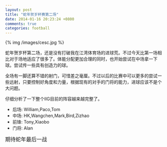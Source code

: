 ```yaml
---
layout: post
title: "蛇年贺岁杯赛第二场"
date: 2014-01-16 20:23:24 +0800
comments: true
categories: football
---
```


{% img /images/cesc.jpg %}

蛇年贺岁杯第二场，还是没有打破我在江湾体育场的进球荒。不过今天比第一场相比对于场地适应了很多了。体能分配更加合理的同时，也开始尝试在中场拿一下球。尝试传一些具有创造力的球。

全场有一脚还算不错的射门，可惜差之毫厘。不过以后的比赛中可以更多的尝试一些远射，只要控制好角度和力量，根据现有的对手的门将的能力，进球应该不是个大问题。

仔细分析了一下整个IIG目前的阵容越来越完整了。

* 后场: William,Paco,Tom
* 中场: HK,Wangchen,Mark,Bird,Zizhao
* 前锋: Tony,Xiaobo
* 门将: Alan

<big>期待蛇年最后一战</big>

